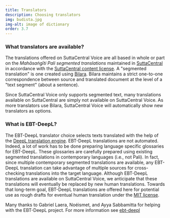 ```yaml
---
title: Translators
description: Choosing translators
img: budista.jpg
img-alt: image of dictionary
order: 3.7
---
```


### What translators are available?
The translations offered on SuttaCentral Voice are all 
based in whole or part on 
the _Mahāsaṅgīti Pali segmented translations_ 
maintained in 
[SuttaCentral](https://suttacentral.net)
in accordance with the
[SuttaCentral content license](https://suttacentral.net/licensing?lang=en).
A "segmented translation" is one created using 
[Bilara](https://suttacentral.net/about?lang=en).
Bilara maintains a strict one-to-one correspondence 
between source and translated document at the
level of a "text segment" (about a sentence).

Since SuttaCentral Voice only supports segmented text,
many translations available on SuttaCentral 
are simply not available on SuttaCentral Voice.
As more translators use Bilara, SuttaCentral Voice
will automatically show new translators as options.

### What is EBT-DeepL?
The EBT-DeepL translator choice
selects texts translated with the help of the 
[DeepL translation engine](https://deepl.com).
EBT-DeepL translations are not automated.
Indeed, a lot of work has to be done
preparing language specific glossaries 
for EBT-DeepL.
These glossaries are carefully prepared using
existing segmented translations 
in contemporary languages (i.e., not Pali).
In fact, since multiple contemporary segmented
translations are available, 
any EBT-DeepL translation can take advantage
of multiple sources for cross-checking
translations into the target language.
Although EBT-DeepL translations are available
on SuttaCentral Voice, we anticipate that
these translations will eventually be replaced
by new human translations.
Towards that long-term goal, 
EBT-DeepL translations
are offered here for 
potential use as rough drafts for 
eventual human translation under the 
[MIT license](https://opensource.org/license/mit/).

Many thanks to Gabriel Laera,
Noéismet, and 
Ayya Sabbamitta for helping with the EBT-DeepL project.
For more information see 
[ebt-deepl](https://github.com/sc-voice/ebt-deepl)
